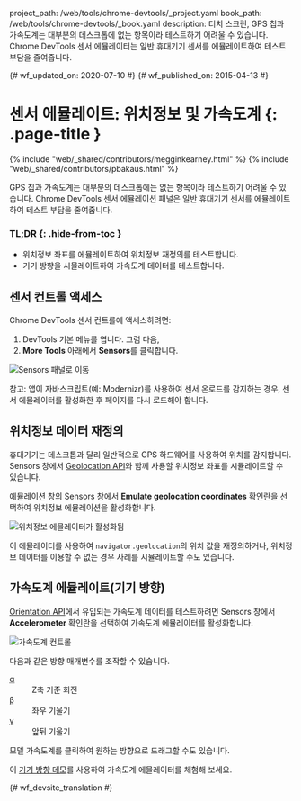 project_path: /web/tools/chrome-devtools/_project.yaml
book_path: /web/tools/chrome-devtools/_book.yaml
description: 터치 스크린, GPS 칩과 가속도계는 대부분의 데스크톱에 없는 항목이라 테스트하기 어려울 수 있습니다. Chrome DevTools 센서 에뮬레이터는 일반 휴대기기 센서를 에뮬레이트하여 테스트 부담을 줄여줍니다.

{# wf_updated_on: 2020-07-10 #}
{# wf_published_on: 2015-04-13 #}

# 센서 에뮬레이트: 위치정보 및 가속도계 {: .page-title }

{% include "web/_shared/contributors/megginkearney.html" %}
{% include "web/_shared/contributors/pbakaus.html" %}

GPS 칩과 가속도계는 대부분의 데스크톱에는 없는 항목이라 테스트하기 어려울 수 있습니다. Chrome DevTools 센서 에뮬레이션 패널은 일반 휴대기기 센서를 에뮬레이트하여 테스트 부담을 줄여줍니다.


### TL;DR {: .hide-from-toc }
- 위치정보 좌표를 에뮬레이트하여 위치정보 재정의를 테스트합니다.
- 기기 방향을 시뮬레이트하여 가속도계 데이터를 테스트합니다.


## 센서 컨트롤 액세스

<div class="wf-devtools-flex">
  <div>
    <p>Chrome DevTools 센서 컨트롤에 액세스하려면:</p>
    <ol>
      <li>DevTools 기본 메뉴를 엽니다. 그럼 다음,</li>
      <li><strong>More Tools</strong> 아래에서 <strong>Sensors</strong>를 클릭합니다.</li>
    </ol>
  </div>
  <div class="wf-devtools-flex-half">
    <img src="imgs/navigate-to-sensors.png" alt="Sensors 패널로 이동">
  </div>
</div>

참고: 앱이 자바스크립트(예: Modernizr)를 사용하여 센서 온로드를 감지하는 경우, 센서 에뮬레이터를 활성화한 후 페이지를 다시 로드해야 합니다.

## 위치정보 데이터 재정의

휴대기기는 데스크톱과 달리 일반적으로 GPS 하드웨어를 사용하여 위치를 감지합니다. Sensors 창에서 <a href='http://www.w3.org/TR/geolocation-API/'>Geolocation API</a>와 함께 사용할 위치정보 좌표를 시뮬레이트할 수 있습니다.

<div class="wf-devtools-flex">
  <div>
    <p>에뮬레이션 창의 Sensors 창에서 <strong>Emulate geolocation coordinates</strong> 확인란을 선택하여 위치정보 에뮬레이션을 활성화합니다.</p>
  </div>
  <div class="wf-devtools-flex-half">
    <img src="imgs/emulation-drawer-geolocation.png" alt="위치정보 에뮬레이터가 활성화됨">
  </div>
</div>

이 에뮬레이터를 사용하여 `navigator.geolocation`의 위치 값을 재정의하거나, 위치정보 데이터를 이용할 수 없는 경우 사례를 시뮬레이트할 수도 있습니다.

## 가속도계 에뮬레이트(기기 방향)

<div class="wf-devtools-flex">
  <div>
    <p><a href='http://www.w3.org/TR/screen-orientation/'>Orientation API</a>에서 유입되는 가속도계 데이터를 테스트하려면 Sensors 창에서 <strong>Accelerometer</strong> 확인란을 선택하여 가속도계 에뮬레이터를 활성화합니다.</p>
  </div>
  <div class="wf-devtools-flex-half">
    <img src="imgs/emulation-drawer-accelerometer.png" alt="가속도계 컨트롤">
  </div>
</div>

다음과 같은 방향 매개변수를 조작할 수 있습니다.

<dl>
<dt><abbr title="alpha">α</abbr></dt>
<dd>Z축 기준 회전</dd>
<dt><abbr title="beta">β</abbr></dt>
<dd>좌우 기울기</dd>
<dt><abbr title="gamma">γ</abbr></dt>
<dd>앞뒤 기울기</dd>
</dl>

모델 가속도계를 클릭하여 원하는 방향으로 드래그할 수도 있습니다.

이 [기기 방향 데모](http://googlesamples.github.io/web-fundamentals/fundamentals/native-hardware/device-orientation/dev-orientation.html)를 사용하여 가속도계 에뮬레이터를 체험해 보세요.




{# wf_devsite_translation #}
